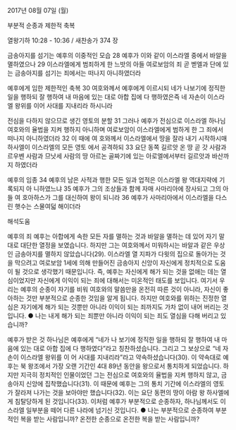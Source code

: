 2017년 08월 07일 (월)

부분적 순종과 제한적 축복



열왕기하 10:28 - 10:36 / 새찬송가 374 장


금송아지를 섬기는 예후의 이중적인 모습
28 예후가 이와 같이 이스라엘 중에서 바알을 멸하였으나 29 이스라엘에게 범죄하게 한 느밧의 아들 여로보암의 죄 곧 벧엘과 단에 있는 금송아지를 섬기는 죄에서는 떠나지 아니하였더라

예후에게 임한 제한적인 축복
30 여호와께서 예후에게 이르시되 네가 나보기에 정직한 일을 행하되 잘 행하여 내
마음에 있는 대로 아합 집에 다 행하였은즉 네 자손이 이스라엘 왕위를 이어 사대를
지내리라 하시니라

전심을 다하지 않으므로 생긴 영토의 분할
31 그러나 예후가 전심으로 이스라엘 하나님 여호와의 율법을 지켜 행하지 아니하며
여로보암이 이스라엘에게 범하게 한 그 죄에서 떠나지 아니하였더라 32 이 때에 여
호와께서 이스라엘에서 땅을 잘라 내기 시작하시매 하사엘이 이스라엘의 모든 영토
에서 공격하되 33 요단 동쪽 길르앗 온 땅 곧 갓 사람과 르우벤 사람과 므낫세 사람의
땅 아르논 골짜기에 있는 아로엘에서부터 길르앗과 바산까지 하였더라

예후의 임종
34 예후의 남은 사적과 행한 모든 일과 업적은 이스라엘 왕 역대지략에 기록되지 아
니하였느냐 35 예후가 그의 조상들과 함께 자매 사마리아에 장사되고 그의 아들 여
호아하스가 그를 대신하여 왕이 되니라 36 예후가 사마리아에서 이스라엘을 다스린
햇수는 스물여덟 해이더라

해석도움





예후의 죄
예후는 아합에게 속한 모든 자를 멸하는 것과 바알을 멸하는 데 있어 자기 말대로 대단한 열정을 보였습니다. 하지만 그는 여호와께서 미워하시는 바알과 같은 우상인 금송아지를 멸하지 않았습니다(29). 이스라엘 열 지파가 다윗의 집으로 돌아가는 것을 막으려고 여로보암 1세에 의해 만들어진 금송아지 신앙이 자신에게 정치적으로 도움이 될 것으로 생각했기 때문입니다. 즉, 예후는 자신에게 해가 되는 것을 없애는 데는 열심이었지만 자신에게 이익이 되는 죄에 대해서는 미온적인 태도를 보입니다. 여기서 우리는 예후의 순종이 자기를 비워 여호와의 말씀만을 온전히 따른 것이 아니라, 자신이 좋아하는 것만 부분적으로 순종한 것임을 알게 됩니다. 하지만 여호와를 위하는 진정한 열심은 자기에게 해가 되는 것뿐만 아니라 이익이 되는 죄까지도 가차 없이 내어 버리는 것입니다.
● 나는 내게 해가 되는 죄뿐만 아니라 이익이 되는 죄도 열심을 다해 버리고 있습니까?

예후가 받은 것
하나님은 예후에게 “네가 나 보기에 정직한 일을 행하되 잘 행하여 내 마음에 있는 대로 아합 집에 다 행하였다”라고 칭찬하셨습니다. 그리고 그 보상으로 “네 자손이 이스라엘 왕위를 이
어 사대를 지내리라”라고 약속하셨습니다(30). 이 약속대로 예후는 북 왕조에서 가장 오랜 기간인 4대 89년 동안을 왕으로서 통치하게 되었습니다. 하지만 지극히 정치적인 인물이었던 그는 전심으로 여호와의 율법을 지켜 행하지 않고, 금송아지 신앙에 집착했습니다(31). 이 때문에 예후는 그의 통치 기간에 이스라엘의 영토가 잘라져 나가는 것을 보아야만 했습니다(32). 이는 요단 동편의 땅이 아람 왕 하사엘에게 침탈당하게 된 것입니다(33). 이처럼 예후가 부분적으로 순종하자, 하나님께서도 이스라엘 일부분을 떼어 다른 나라에 넘기신 것입니다. 
● 나는 부분적으로 순종하여 부분적인 복을 받는 사람입니까? 온전한 순종으로 온전한 복을 받는 사람입니까?